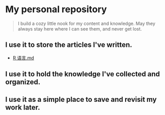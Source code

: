 # My personal repository

> I build a cozy little nook for my content and knowledge.
> May they always stay here where I can see them, and never get lost.

## I use it to store the articles I've written.
- [R 语言.md](https://github.com/zlZayn/mine/blob/main/R%20%E8%AF%AD%E8%A8%80.md)
## I use it to hold the knowledge I've collected and organized.
## I use it as a simple place to save and revisit my work later.
